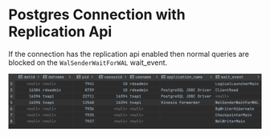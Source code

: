 # Postgres Connection with Replication Api

If the connection has the replication api enabled then normal queries are blocked on the `WalSenderWaitForWAL` wait_event.

![PostgresWalWaitEvent](./PostgresWalWaitEvent.png)